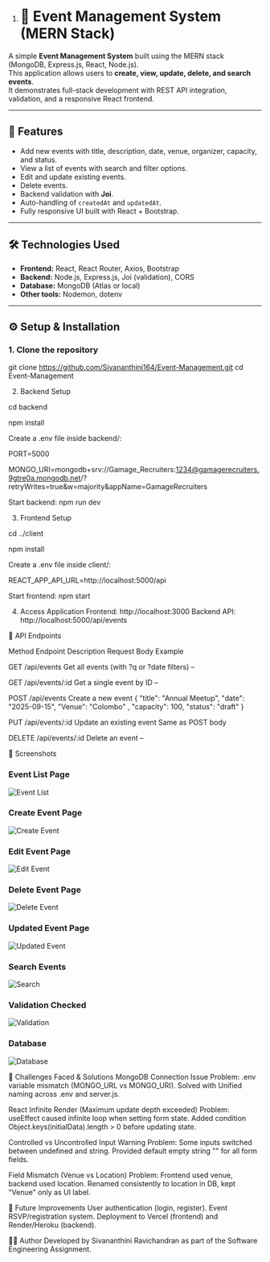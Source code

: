 01. # 🎉 Event Management System (MERN Stack)

A simple **Event Management System** built using the MERN stack (MongoDB, Express.js, React, Node.js).  
This application allows users to **create, view, update, delete, and search events**.  
It demonstrates full-stack development with REST API integration, validation, and a responsive React frontend.

---

## 🚀 Features
- Add new events with title, description, date, venue, organizer, capacity, and status.
- View a list of events with search and filter options.
- Edit and update existing events.
- Delete events.
- Backend validation with **Joi**.
- Auto-handling of `createdAt` and `updatedAt`.
- Fully responsive UI built with React + Bootstrap.

---

## 🛠️ Technologies Used
- **Frontend:** React, React Router, Axios, Bootstrap  
- **Backend:** Node.js, Express.js, Joi (validation), CORS  
- **Database:** MongoDB (Atlas or local)  
- **Other tools:** Nodemon, dotenv

---

## ⚙️ Setup & Installation

### 1. Clone the repository
git clone https://github.com/Sivananthini164/Event-Management.git
cd Event-Management

02.  Backend Setup
  
cd backend

npm install

Create a .env file inside backend/:

PORT=5000

MONGO_URI=mongodb+srv://Gamage_Recruiters:1234@gamagerecruiters.9gtre0a.mongodb.net/?retryWrites=true&w=majority&appName=GamageRecruiters


Start backend:
npm run dev

3. Frontend Setup
   
cd ../client

npm install


Create a .env file inside client/:

REACT_APP_API_URL=http://localhost:5000/api


Start frontend:
npm start

4. Access Application
Frontend: http://localhost:3000
Backend API: http://localhost:5000/api/events

📡 API Endpoints

Method	Endpoint	Description	Request Body Example

GET	/api/events	Get all events (with ?q or ?date filters)	–

GET	/api/events/:id	Get a single event by ID	–

POST	/api/events	Create a new event	{ "title": "Annual Meetup", "date": "2025-09-15", "Venue": "Colombo" , "capacity": 100, "status": "draft" }

PUT	/api/events/:id	Update an existing event	Same as POST body

DELETE	/api/events/:id	Delete an event	–

📸 Screenshots
### Event List Page
![Event List](screenshots/event-list.png)

### Create Event Page
![Create Event](screenshots/created-event.png)

### Edit Event Page
![Edit Event](screenshots/edit-event.png)

### Delete Event Page
![Delete Event](screenshots/delete-event.png)

### Updated Event Page
![Updated Event](screenshots/updated-event.png)

### Search Events
![Search](screenshots/searching.png)

### Validation Checked
![Validation](screenshots/validation-checked.png)

### Database
![Database](screenshots/database.png)



🧩 Challenges Faced & Solutions
MongoDB Connection Issue
Problem: .env variable mismatch (MONGO_URL vs MONGO_URI).
Solved with Unified naming across .env and server.js.

React Infinite Render (Maximum update depth exceeded)
Problem: useEffect caused infinite loop when setting form state.
Added condition Object.keys(initialData).length > 0 before updating state.

Controlled vs Uncontrolled Input Warning
Problem: Some inputs switched between undefined and string.
Provided default empty string "" for all form fields.

Field Mismatch (Venue vs Location)
Problem: Frontend used venue, backend used location.
Renamed consistently to location in DB, kept "Venue" only as UI label.

📌 Future Improvements
User authentication (login, register).
Event RSVP/registration system.
Deployment to Vercel (frontend) and Render/Heroku (backend).

👨‍💻 Author
Developed by Sivananthini Ravichandran as part of the Software Engineering Assignment.
